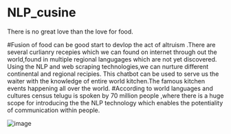 # NLP_cusine

There is no great love than the love for food.

#Fusion of food can be good start to devlop the act of altruism .There are several curlianry recepies which we can found on internet through out the world,found in multiple regional langugages which are not yet discovered.
Using the NLP and web scraping technologies,we can nurture different continental and regional recipies.
This chatbot can be used to serve us the waiter with the knowledge of entire world kitchen.The famous kitchen events happening all over the world.
#According to world languages and cultures census telugu is spoken by 70 million people ,where there is a huge scope for introducing the  the NLP technology which enables the potentiality of communication within people.
 
![image](https://user-images.githubusercontent.com/16490417/59397542-977e9200-8d52-11e9-8009-ef99e8522e9c.png)



